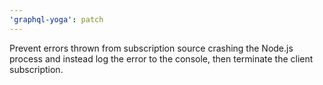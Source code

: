 ```yaml
---
'graphql-yoga': patch
---
```


Prevent errors thrown from subscription source crashing the Node.js process and instead log the error to the console, then terminate the client subscription.
